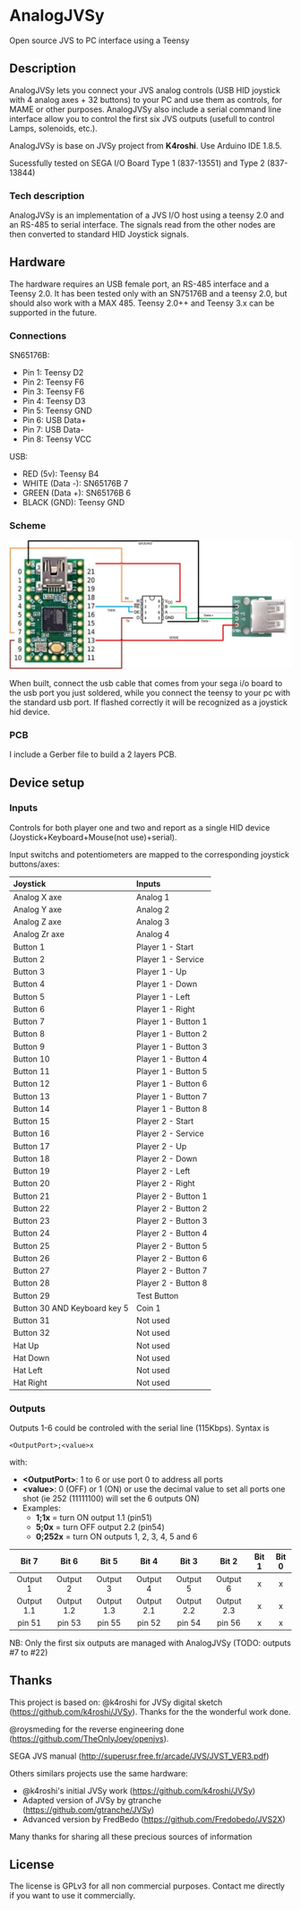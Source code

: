 # AnalogJVSy
Open source JVS to PC interface using a Teensy 

## Description
AnalogJVSy lets you connect your JVS analog controls (USB HID joystick with 4 analog axes + 32 buttons) to your PC and use them as controls, for MAME or other purposes. 
AnalogJVSy also include a serial command line interface allow you to control the first six JVS outputs (usefull to control Lamps, solenoids, etc.).

AnalogJVSy is base on JVSy project from **K4roshi**. Use Arduino IDE 1.8.5.

Sucessfully tested on SEGA I/O Board Type 1 (837-13551) and Type 2 (837-13844)

### Tech description
AnalogJVSy is an implementation of a JVS I/O host using a teensy 2.0 and an RS-485 to serial interface. The signals read from the other nodes are then converted to standard HID Joystick signals.


## Hardware
The hardware requires an USB female port, an RS-485 interface and a Teensy 2.0. It has been tested only with an SN75176B and a teensy 2.0, but should also work with a MAX 485. Teensy 2.0++ and Teensy 3.x can be supported in the future.

### Connections

SN65176B:
- Pin 1: Teensy D2
- Pin 2: Teensy F6
- Pin 3: Teensy F6
- Pin 4: Teensy D3
- Pin 5: Teensy GND
- Pin 6: USB Data+
- Pin 7: USB Data-
- Pin 8: Teensy VCC

USB:
- RED (5v): Teensy B4
- WHITE (Data -): SN65176B 7
- GREEN (Data +): SN65176B 6
- BLACK (GND): Teensy GND

### Scheme

![JVSy scheme](https://github.com/BigPanikMania/AnalogJVSy/blob/main/PCB/JVSy-Scheme.JPG "JVSy Scheme")

When built, connect the usb cable that comes from your sega i/o board to the usb port you just soldered, while you connect the teensy to your pc with the standard usb port. If flashed correctly it will be recognized as a joystick hid device.

### PCB

I include a Gerber file to build a 2 layers PCB.

## Device setup

### Inputs
Controls for both player one and two and report as a single HID device (Joystick+Keyboard+Mouse(not use)+serial).

Input switchs and potentiometers are mapped to the corresponding joystick buttons/axes:

|     Joystick     |     Inputs    | 
| :------------  | :------------- |
|Analog X axe    |Analog 1   |
|Analog Y axe    |Analog 2    |
|Analog Z axe   |Analog 3   |
|Analog Zr axe   |Analog 4   |
|Button 1   |Player 1 - Start  |
|Button 2   | Player 1 - Service   | 
|    Button 3   |  Player 1 - Up   | 
|    Button 4   |  Player 1 - Down   | 
|    Button 5   |  Player 1 - Left   | 
|    Button 6   |  Player 1 - Right   | 
|    Button 7   |  Player 1 - Button 1   | 
|    Button 8   |  Player 1 - Button 2   | 
|   Button 9   |  Player 1 - Button 3   | 
|    Button 10   |  Player 1 - Button 4   | 
|    Button 11   |  Player 1 - Button 5   | 
|    Button 12   |  Player 1 - Button 6   | 
|    Button 13   |  Player 1 - Button 7   | 
|   Button 14   |  Player 1 - Button 8   | 
|   Button 15   |  Player 2 - Start    | 
|    Button 16   |  Player 2 - Service   | 
|    Button 17   |  Player 2 - Up   | 
|    Button 18   |  Player 2 - Down   | 
|    Button 19   |  Player 2 - Left   | 
|    Button 20   |  Player 2 - Right   | 
|    Button 21   |  Player 2 - Button 1   | 
|    Button 22   |  Player 2 - Button 2   | 
|    Button 23   |  Player 2 - Button 3   | 
|    Button 24   |  Player 2 - Button 4   | 
|    Button 25   |  Player 2 - Button 5   | 
|    Button 26   |  Player 2 - Button 6   | 
|    Button 27   |  Player 2 - Button 7   | 
|    Button 28   |  Player 2 - Button 8   | 
|    Button 29   |  Test Button   | 
|    Button 30 AND Keyboard key 5  |  Coin 1  | 
|    Button 31   |  Not used   | 
|    Button 32   |  Not used   | 
|    Hat Up    |  Not used   | 
|    Hat Down   |  Not used   | 
|    Hat Left   |  Not used   | 
|    Hat Right  |  Not used   | 
        
### Outputs

Outputs 1-6 could be controled with the serial line (115Kbps). Syntax is 
~~~
<OutputPort>;<value>x
~~~
with:
- **\<OutputPort\>**: 1 to 6 or use port 0 to address all ports
- **\<value\>**: 0 (OFF) or 1 (ON) or use the decimal value to set all ports one shot (ie 252 (11111100) will set the 6 outputs ON)
- Examples:
    - **1;1x**      = turn ON output 1.1 (pin51)
    - **5;0x**      = turn OFF output 2.2 (pin54)
    - **0;252x**    = turn ON outputs 1, 2, 3, 4, 5 and 6 

|     Bit 7     |     Bit 6    |    Bit 5   |  Bit 4     |    Bit 3     |      Bit 2     |  Bit 1   |     Bit 0    |
| :------------:  | :-------------: | :-------------: |:------------:  | :-------------: | :-------------: |:------------:  | :-------------: |
|    Output 1  |    Output 2     |     Output 3      |    Output 4   |   Output 5     |     Output 6      |   x  |  x     |  
|   Output 1.1  |  Output 1.2     |      Output 1.3     |   Output 2.1  |  Output 2.2     |      Output 2.3     |   x  |  x     |  
| pin 51   |   pin 53    |      pin 55 | pin 52   |   pin 54    |      pin 56 |  x    |   x    |

NB: Only the first six outputs are managed with AnalogJVSy (TODO: outputs \#7 to \#22)
    
## Thanks

This project is based on:
@k4roshi for JVSy digital sketch (https://github.com/k4roshi/JVSy). Thanks for the the wonderful work done.

@roysmeding for the reverse engineering done (https://github.com/TheOnlyJoey/openjvs).

SEGA JVS manual (http://superusr.free.fr/arcade/JVS/JVST_VER3.pdf)

Others similars projects use the same hardware:
   
- @k4roshi's initial JVSy work (https://github.com/k4roshi/JVSy)
- Adapted version of JVSy by gtranche (https://github.com/gtranche/JVSy)
- Advanced version by FredBedo (https://github.com/Fredobedo/JVS2X)
   

Many thanks for sharing all these precious sources of information

## License

The license is GPLv3 for all non commercial purposes.
Contact me directly if you want to use it commercially.
